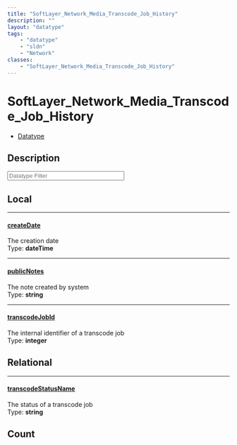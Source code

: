 ```yaml
---
title: "SoftLayer_Network_Media_Transcode_Job_History"
description: ""
layout: "datatype"
tags:
    - "datatype"
    - "sldn"
    - "Network"
classes:
    - "SoftLayer_Network_Media_Transcode_Job_History"
---
```


# SoftLayer_Network_Media_Transcode_Job_History
<div id='service-datatype'>
    <ul id='sldn-reference-tabs'>
        <li id='datatype'> <a href='/reference/datatypes/SoftLayer_Network_Media_Transcode_Job_History' >Datatype</a></li>
    </ul>
</div>

## Description 








<!-- Filer BEGIN -->
<div class="view-filters">
        <div class="clearfix">
            <div class="search-input-box">
                <input placeholder="Datatype Filter" onkeyup="titleSearch(inputId='prop-input', divId='properties', elementClass='prop-row')" 
                    type="text" id="prop-input" value="" size="30" maxlength="128" class="form-text">
            </div>
        </div>
</div>
<!-- Filer END -->

<div id="properties" class="content">
<div id="localProperties" class="prop-content" >

## Local
<div class="prop-row">

-----
[createDate]: #createdate
#### [createDate]
The creation date  
<span class="type-label">Type: </span>**dateTime**  



</div>
<div class="prop-row">

-----
[publicNotes]: #publicnotes
#### [publicNotes]
The note created by system  
<span class="type-label">Type: </span>**string**  



</div>
<div class="prop-row">

-----
[transcodeJobId]: #transcodejobid
#### [transcodeJobId]
The internal identifier of a transcode job  
<span class="type-label">Type: </span>**integer**  



</div>
</div>
<!-- LOCAL PROPERTY END -->

<div id="relationalProperties"  class="prop-content" >

## Relational
<div class="prop-row">

-----
[transcodeStatusName]: #transcodestatusname
#### [transcodeStatusName]
The status of a transcode job  
<span class="type-label">Type: </span>**string**  



</div>

## Count
</div>


